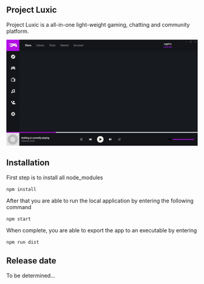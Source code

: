 ## Project Luxic
Project Luxic is a all-in-one light-weight gaming, chatting and community platform.

![GitHub Logo](/assets/cdn/readme/appScreenshot.png)

## Installation
First step is to install all node_modules
```node
npm install
```
After that you are able to run the local application by entering the following command
```node
npm start
```
When complete, you are able to export the app to an executable by entering
```node
npm run dist
```
## Release date
To be determined...
